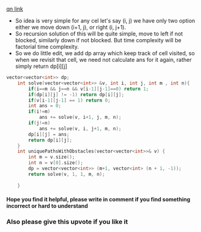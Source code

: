 [qn link](https://leetcode.com/problems/unique-paths-ii/discuss/1393658/RECURSIVE-CPP-CODE-oror-DP)
- So idea is  very simple for any cel let's say (i, j)  we have only two option either we move down (i+1, j), or right (i, j+1). 
- So  recursion solution of this will be quite simple, move to left  if not blocked, similarly down if not blocked. 
But time complexity will be factorial time complexity. 
- So we do little edit, we add dp array which keep track of cell visited, so when we revisit that cell, we need not calculate ans for it again, rather simply return dp[i][j]
```cpp
vector<vector<int>> dp;
    int solve(vector<vector<int>> &v, int i, int j, int m , int n){
        if(i==m && j==n && v[i-1][j-1]==0) return 1;
        if(dp[i][j] != -1) return dp[i][j];
        if(v[i-1][j-1] == 1) return 0;
        int ans = 0;
        if(i!=m)
            ans += solve(v, i+1, j, m, n);    
        if(j!=n)
            ans += solve(v, i, j+1, m, n);
        dp[i][j] = ans;
        return dp[i][j];
    }
    int uniquePathsWithObstacles(vector<vector<int>>& v) {
        int m = v.size();
        int n = v[0].size();
        dp = vector<vector<int>> (m+1, vector<int> (n + 1, -1));
        return solve(v, 1, 1, m, n);
        
    }
```
#### Hope you find it helpful, please write in comment if you find something incorrect or hard to understand
### Also please give this upvote if you like it
